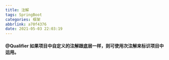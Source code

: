 ```yaml
---
title: 注解
tags: SpringBoot
categories: 框架
abbrlink: a70f4376
date: 2021-05-03 22:03:19
---
```


#### @Qualifier	如果项目中自定义的注解跟底层一样，则可使用次注解来标识项目中运用。